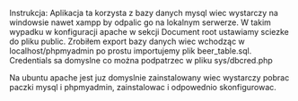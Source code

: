 Instrukcja:
Aplikacja ta korzysta z bazy danych mysql wiec wystarczy na windowsie nawet xampp by odpalic go na lokalnym serwerze. 
W takim wypadku w konfiguracji apache w sekcji Document root ustawiamy sciezke do pliku public.
Zrobiłem export bazy danych wiec wchodząc w localhost/phpmyadmin po prostu importujemy plik beer_table.sql. Credentials sa domyslne co można podpatrzec w pliku sys/dbcred.php

Na ubuntu apache jest juz domyslnie zainstalowany wiec wystarczy pobrac paczki mysql i phpmyadmin, zainstalowac i odpowednio skonfigurowac.
